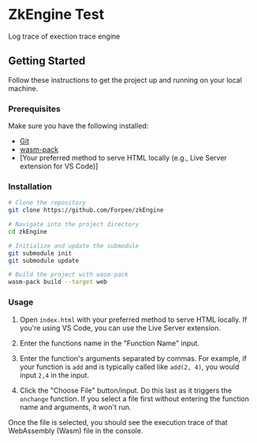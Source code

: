 # ZkEngine Test

Log trace of exection trace engine

## Getting Started

Follow these instructions to get the project up and running on your local machine.

### Prerequisites

Make sure you have the following installed:

- [Git](https://git-scm.com/)
- [wasm-pack](https://rustwasm.github.io/wasm-pack/)
- [Your preferred method to serve HTML locally (e.g., Live Server extension for VS Code)]

### Installation

```bash
# Clone the repository
git clone https://github.com/Forpee/zkEngine

# Navigate into the project directory
cd zkEngine

# Initialize and update the submodule
git submodule init
git submodule update

# Build the project with wasm-pack
wasm-pack build --target web
```
### Usage

1. Open `index.html` with your preferred method to serve HTML locally. If you're using VS Code, you can use the Live Server extension.

2. Enter the functions name in the "Function Name" input.

3. Enter the function's arguments separated by commas. For example, if your function is `add` and is typically called like `add(2, 4)`, you would input `2,4` in the input.

4. Click the "Choose File" button/input. Do this last as it triggers the `onchange` function. If you select a file first without entering the function name and arguments, it won't run.

Once the file is selected, you should see the execution trace of that WebAssembly (Wasm) file in the console.

